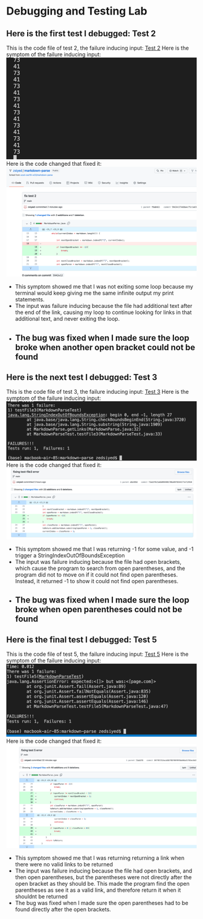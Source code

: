 # Debugging and Testing Lab
## Here is the first test I debugged: Test 2
This is the code file of test 2, the failure inducing input: [Test 2](https://github.com/ucsd-cse15l-w22/markdown-parse/blob/main/test-file2.md)
Here is the symptom of the failure inducing input:
![Image](test2failss.png)
Here is the code changed that fixed it:
![Image](test2ss.png)
- This symptom showed me that I was not exiting some loop because my terminal would keep giving me the same infinite output my print statements.
- The input was failure inducing because the file had additional text after the end of the link, causing my loop to continue looking
for links in that additional text, and never exiting the loop.
- The bug was fixed when I made sure the loop broke when another open bracket could not be found
	---
## Here is the next test I debugged: Test 3
This is the code file of test 3, the failure inducing input: [Test 3](https://github.com/ucsd-cse15l-w22/markdown-parse/blob/main/test-file3.md)
Here is the symptom of the failure inducing input:
![Image](test3failss.png)
Here is the code changed that fixed it:
![Image](test3ss.png)
- This symptom showed me that I was returning -1 for some value, and -1 trigger a StringIndexOutOfBoundsException
- The input was failure inducing because the file had open brackets, which cause the program to search from open parentheses, and the
program did not to move on if it could not find open parentheses. Instead, it returned -1 to show it could not find open parentheses.
- The bug was fixed when I made sure the loop broke when open parentheses could not be found
	---
## Here is the final test I debugged: Test 5
This is the code file of test 5, the failure inducing input: [Test 5](https://github.com/ucsd-cse15l-w22/markdown-parse/blob/main/test-file5.md)
Here is the symptom of the failure inducing input:
![Image](test5failss.png)
Here is the code changed that fixed it:
![Image](test5ss.png)
- This symptom showed me that I was returning returning a link when there were no valid links to be returned
- The input was failure inducing because the file had open brackets, and then open parentheses, but the parentheses were not directly after the open bracket as they should be. This made the program find the open parentheses as see it as a valid link, and therefore return it when it shouldnt be returned
- The bug was fixed when I made sure the open parentheses had to be found directly after the open brackets.